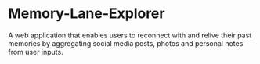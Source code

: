 # Memory-Lane-Explorer
A web application that enables users to reconnect with and relive their past memories by aggregating social media posts, photos and personal notes from user inputs. 
